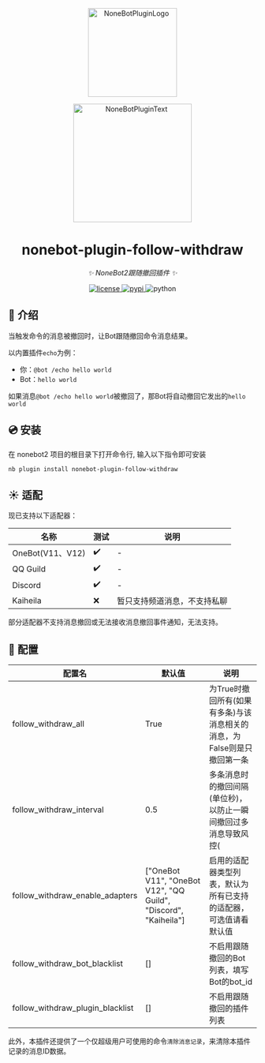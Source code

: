 <div align="center">
  <a href="https://v2.nonebot.dev/store"><img src="https://github.com/A-kirami/nonebot-plugin-template/blob/resources/nbp_logo.png" width="180" height="180" alt="NoneBotPluginLogo"></a>
  <br>
  <p><img src="https://github.com/A-kirami/nonebot-plugin-template/blob/resources/NoneBotPlugin.svg" width="240" alt="NoneBotPluginText"></p>
</div>

<div align="center">

# nonebot-plugin-follow-withdraw

_✨ NoneBot2跟随撤回插件 ✨_

<a href="./LICENSE">
    <img src="https://img.shields.io/github/license/CMHopeSunshine/nonebot-plugin-follow-withdraw.svg" alt="license">
</a>
<a href="https://pypi.python.org/pypi/nonebot-plugin-follow-withdraw">
    <img src="https://img.shields.io/pypi/v/nonebot-plugin-follow-withdraw.svg" alt="pypi">
</a>
<img src="https://img.shields.io/badge/python-3.8+-blue.svg" alt="python">

</div>

## 📖 介绍

当触发命令的消息被撤回时，让Bot跟随撤回命令消息结果。

以内置插件`echo`为例：

- 你：`@bot /echo hello world`
- Bot：`hello world`

如果消息`@bot /echo hello world`被撤回了，那Bot将自动撤回它发出的`hello world`

## 💿 安装

在 nonebot2 项目的根目录下打开命令行, 输入以下指令即可安装

```shell
nb plugin install nonebot-plugin-follow-withdraw
```

## ☀ ️适配

现已支持以下适配器：

| 名称             | 测试 | 说明                         |
| ---------------- | ---- | ---------------------------- |
| OneBot(V11、V12) | ✔️    | -                            |
| QQ Guild         | ✔️    | -                            |
| Discord          | ✔️    | -                            |
| Kaiheila         | ❌    | 暂只支持频道消息，不支持私聊 |

部分适配器不支持消息撤回或无法接收消息撤回事件通知，无法支持。

## 🔧 ️配置

| 配置名                         | 默认值                                                       | 说明                                                         |
| ------------------------------ | ------------------------------------------------------------ | ------------------------------------------------------------ |
| follow_withdraw_all             | True                                                         | 为True时撤回所有(如果有多条)与该消息相关的消息，为False则是只撤回第一条 |
| follow_withdraw_interval        | 0.5                                                          | 多条消息时的撤回间隔(单位秒)，以防止一瞬间撤回过多消息导致风控( |
| follow_withdraw_enable_adapters | ["OneBot V11", "OneBot V12", "QQ Guild", "Discord", "Kaiheila"] | 启用的适配器类型列表，默认为所有已支持的适配器，可选值请看默认值 |
| follow_withdraw_bot_blacklist   | []                                                           | 不启用跟随撤回的Bot列表，填写Bot的bot_id                     |
| follow_withdraw_plugin_blacklist | [] | 不启用跟随撤回的插件列表 |

此外，本插件还提供了一个仅超级用户可使用的命令`清除消息记录`，来清除本插件记录的消息ID数据。